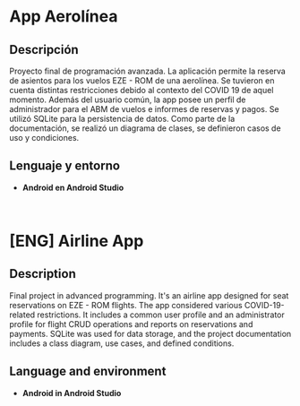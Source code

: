 <h1>App Aerolínea</h1>

<h2>Descripción</h2>
Proyecto final de programación avanzada. La aplicación permite la reserva de asientos para los vuelos EZE - ROM de una aerolínea. Se tuvieron en cuenta distintas restricciones debido al contexto del COVID 19 de aquel momento. Además del usuario común, la app posee un perfil de administrador para el ABM de vuelos e informes de reservas y pagos.  Se utilizó SQLite para la persistencia de datos. Como parte de la documentación, se realizó un diagrama de clases, se definieron casos de uso y condiciones.

<h2>Lenguaje y entorno</h2>

- <b>Android en Android Studio</b>
<br />

<h1>[ENG] Airline App</h1>

<h2>Description</h2>
Final project in advanced programming. It's an airline app designed for seat reservations on EZE - ROM flights. The app considered various COVID-19-related restrictions. It includes a common user profile and an administrator profile for flight CRUD operations and reports on reservations and payments. SQLite was used for data storage, and the project documentation includes a class diagram, use cases, and defined conditions.
<br />

<h2>Language and environment</h2>

- <b>Android in Android Studio</b>
